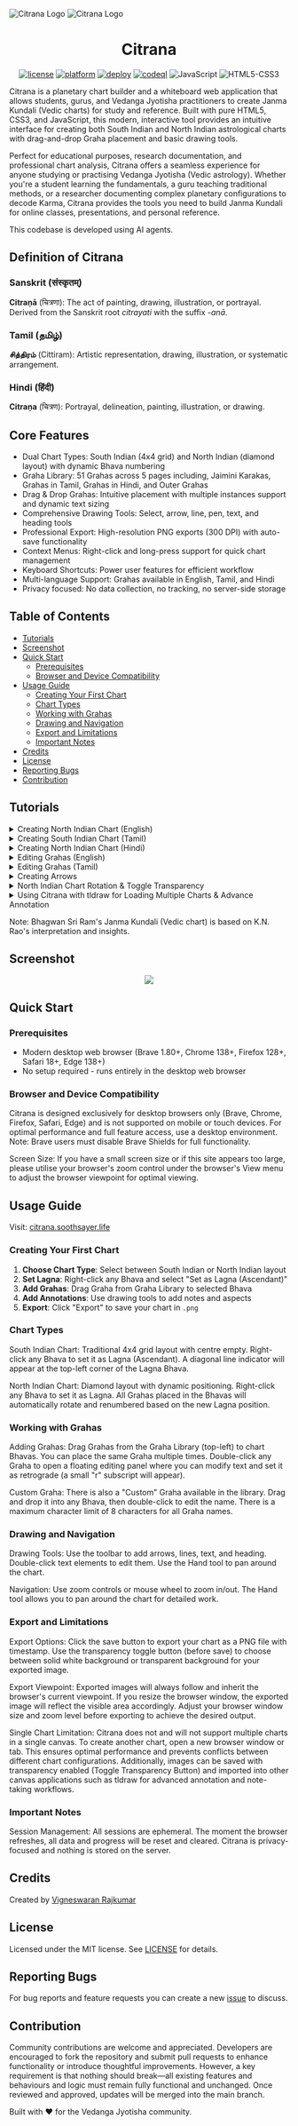 <p align="center">
  <p>
  <img alt="Citrana Logo" src="https://raw.githubusercontent.com/IAmVigneswaran/Soothsayer-Citrana/main/assets/images/Soothsayer-Citrana-Full-Logo-Black.png#gh-light-mode-only">
  <img alt="Citrana Logo" src="https://raw.githubusercontent.com/IAmVigneswaran/Soothsayer-Citrana/main/assets/images/Soothsayer-Citrana-Full-Logo-White.png#gh-dark-mode-only">
  </p>
  <h1 align="center">Citrana</h1>
</p>

<p align="center"><a href="https://github.com/IAmVigneswaran/Soothsayer-Citrana/blob/main/LICENSE"><img src="http://img.shields.io/badge/license-MIT-lightgrey.svg?style=flat" alt="license"/></a>&nbsp;<a href="https://github.com/IAmVigneswaran/Soothsayer-Citrana"><img src="https://img.shields.io/badge/platform-Web-lightgrey.svg?style=flat" alt="platform"/></a>&nbsp;<a href="https://github.com/IAmVigneswaran/Soothsayer-Citrana/actions/workflows/static.yml"><img src="https://github.com/IAmVigneswaran/Soothsayer-Citrana/actions/workflows/static.yml/badge.svg" alt="deploy"/></a>&nbsp;<a href="https://github.com/IAmVigneswaran/Soothsayer-Citrana/actions/workflows/codeql.yml"><img src="https://github.com/IAmVigneswaran/Soothsayer-Citrana/actions/workflows/codeql.yml/badge.svg" alt="codeql"/></a>&nbsp;<img src="https://img.shields.io/badge/JavaScript-ES6+-yellow.svg?style=flat" alt="JavaScript"/>&nbsp;<img src="https://img.shields.io/badge/HTML5-CSS3-orange.svg?style=flat" alt="HTML5-CSS3"/></p>

Citrana is a planetary chart builder and a whiteboard web application that allows students, gurus, and Vedanga Jyotisha practitioners to create Janma Kundali (Vedic charts) for study and reference. Built with pure HTML5, CSS3, and JavaScript, this modern, interactive tool provides an intuitive interface for creating both South Indian and North Indian astrological charts with drag-and-drop Graha placement and basic drawing tools.

Perfect for educational purposes, research documentation, and professional chart analysis, Citrana offers a seamless experience for anyone studying or practising Vedanga Jyotisha (Vedic astrology). Whether you're a student learning the fundamentals, a guru teaching traditional methods, or a researcher documenting complex planetary configurations to decode Karma, Citrana provides the tools you need to build Janma Kundali for online classes, presentations, and personal reference.

This codebase is developed using AI agents.

## Definition of Citrana

### Sanskrit (संस्कृतम्)
**Citraṇā** (चित्रणा): The act of painting, drawing, illustration, or portrayal. Derived from the Sanskrit root *citrayati* with the suffix *-anā*.

### Tamil (தமிழ்)
**சித்திரம்** (Cittiram): Artistic representation, drawing, illustration, or systematic arrangement.

### Hindi (हिंदी)
**Citraṇa** (चित्रण): Portrayal, delineation, painting, illustration, or drawing.

## Core Features

- Dual Chart Types: South Indian (4x4 grid) and North Indian (diamond layout) with dynamic Bhava numbering
- Graha Library: 51 Grahas across 5 pages including, Jaimini Karakas, Grahas in Tamil, Grahas in Hindi, and Outer Grahas
- Drag & Drop Grahas: Intuitive placement with multiple instances support and dynamic text sizing
- Comprehensive Drawing Tools: Select, arrow, line, pen, text, and heading tools
- Professional Export: High-resolution PNG exports (300 DPI) with auto-save functionality
- Context Menus: Right-click and long-press support for quick chart management
- Keyboard Shortcuts: Power user features for efficient workflow
- Multi-language Support: Grahas available in English, Tamil, and Hindi
- Privacy focused: No data collection, no tracking, no server-side storage

## Table of Contents

- [Tutorials](#tutorials)
- [Screenshot](#screenshot)
- [Quick Start](#quick-start)
  - [Prerequisites](#prerequisites)
  - [Browser and Device Compatibility](#browser-and-device-compatibility)
- [Usage Guide](#usage-guide)
  - [Creating Your First Chart](#creating-your-first-chart)
  - [Chart Types](#chart-types)
  - [Working with Grahas](#working-with-grahas)
  - [Drawing and Navigation](#drawing-and-navigation)
  - [Export and Limitations](#export-and-limitations)
  - [Important Notes](#important-notes)
- [Credits](#credits)
- [License](#license)
- [Reporting Bugs](#reporting-bugs)
- [Contribution](#contribution)

## Tutorials

<details><summary>Creating North Indian Chart (English)</summary>
<p>
<p align="center"> <img src="https://github.com/IAmVigneswaran/Soothsayer-Citrana/blob/main/assets/images/demo-english-north-indian-chart.gif?raw=true"> </p>
</p>
</details>

<details><summary>Creating South Indian Chart (Tamil)</summary>
<p>
<p align="center"> <img src="https://github.com/IAmVigneswaran/Soothsayer-Citrana/blob/main/assets/images/demo-tamil-south-indian-chart.gif?raw=true"> </p>
</p>
</details>

<details><summary>Creating North Indian Chart (Hindi)</summary>
<p>
<p align="center"> <img src="https://github.com/IAmVigneswaran/Soothsayer-Citrana/blob/main/assets/images/demo-hindi-north-indian-chart.gif?raw=true"> </p>
</p>
</details>

<details><summary>Editing Grahas (English)</summary>
<p>
<p align="center"> <img src="https://github.com/IAmVigneswaran/Soothsayer-Citrana/blob/main/assets/images/demo-english-editing.gif?raw=true"> </p>
</p>
</details>

<details><summary>Editing Grahas (Tamil)</summary>
<p>
<p align="center"> <img src="https://github.com/IAmVigneswaran/Soothsayer-Citrana/blob/main/assets/images/demo-tamil-editing.gif?raw=true"> </p>
</p>
</details>

<details><summary>Creating Arrows</summary>
<p>
<p align="center"> <img src="https://github.com/IAmVigneswaran/Soothsayer-Citrana/blob/main/assets/images/demo-english-arrows.gif?raw=true"> </p>
</p>
</details>

<details><summary>North Indian Chart Rotation & Toggle Transparency</summary>
<p>
<p align="center"> <img src="https://github.com/IAmVigneswaran/Soothsayer-Citrana/blob/main/assets/images/demo-english-rotation-transparency.gif?raw=true"> </p>
</p>
</details>

<details><summary>Using Citrana with tldraw for Loading Multiple Charts & Advance Annotation</summary>
<p>
<p align="center"> <img src="https://github.com/IAmVigneswaran/Soothsayer-Citrana/blob/main/assets/images/demo-using-with-tldraw.gif?raw=true"> </p>
</p>
</details>

Note: Bhagwan Sri Ram's Janma Kundali (Vedic chart) is based on K.N. Rao's interpretation and insights.

## Screenshot

<p align="center"> <img src="https://github.com/IAmVigneswaran/Soothsayer-Citrana/blob/main/assets/images/citrana-browser-screenshot.png?raw=true"> </p>

## Quick Start

### Prerequisites
- Modern desktop web browser (Brave 1.80+, Chrome 138+, Firefox 128+, Safari 18+, Edge 138+)
- No setup required - runs entirely in the desktop web browser

### Browser and Device Compatibility

Citrana is designed exclusively for desktop browsers only (Brave, Chrome, Firefox, Safari, Edge) and is not supported on mobile or touch devices. For optimal performance and full feature access, use a desktop environment. Note: Brave users must disable Brave Shields for full functionality.

Screen Size: If you have a small screen size or if this site appears too large, please utilise your browser's zoom control under the browser's View menu to adjust the browser viewpoint for optimal viewing.

## Usage Guide

Visit: [citrana.soothsayer.life](https://citrana.soothsayer.life)

### Creating Your First Chart

1. **Choose Chart Type**: Select between South Indian or North Indian layout
2. **Set Lagna**: Right-click any Bhava and select "Set as Lagna (Ascendant)"
3. **Add Grahas**: Drag Graha from Graha Library to selected Bhava
4. **Add Annotations**: Use drawing tools to add notes and aspects
5. **Export**: Click "Export" to save your chart in `.png`

### Chart Types

South Indian Chart: Traditional 4x4 grid layout with centre empty. Right-click any Bhava to set it as Lagna (Ascendant). A diagonal line indicator will appear at the top-left corner of the Lagna Bhava.

North Indian Chart: Diamond layout with dynamic positioning. Right-click any Bhava to set it as Lagna. All Grahas placed in the Bhavas will automatically rotate and renumbered based on the new Lagna position.

### Working with Grahas

Adding Grahas: Drag Grahas from the Graha Library (top-left) to chart Bhavas. You can place the same Graha multiple times. Double-click any Graha to open a floating editing panel where you can modify text and set it as retrograde (a small "r" subscript will appear).

Custom Graha: There is also a "Custom" Graha available in the library. Drag and drop it into any Bhava, then double-click to edit the name. There is a maximum character limit of 8 characters for all Graha names.

### Drawing and Navigation

Drawing Tools: Use the toolbar to add arrows, lines, text, and heading. Double-click text elements to edit them. Use the Hand tool to pan around the chart.

Navigation: Use zoom controls or mouse wheel to zoom in/out. The Hand tool allows you to pan around the chart for detailed work.

### Export and Limitations

Export Options: Click the save button to export your chart as a PNG file with timestamp. Use the transparency toggle button (before save) to choose between solid white background or transparent background for your exported image.

Export Viewpoint: Exported images will always follow and inherit the browser's current viewpoint. If you resize the browser window, the exported image will reflect the visible area accordingly. Adjust your browser window size and zoom level before exporting to achieve the desired output.

Single Chart Limitation: Citrana does not and will not support multiple charts in a single canvas. To create another chart, open a new browser window or tab. This ensures optimal performance and prevents conflicts between different chart configurations. Additionally, images can be saved with transparency enabled (Toggle Transparency Button) and imported into other canvas applications such as tldraw for advanced annotation and note-taking workflows.

### Important Notes

Session Management: All sessions are ephemeral. The moment the browser refreshes, all data and progress will be reset and cleared. Citrana is privacy-focused and nothing is stored on the server.

## Credits

Created by [Vigneswaran Rajkumar](https://soothsayer.life)

## License

Licensed under the MIT license. See [LICENSE](https://github.com/IAmVigneswaran/Soothsayer-Citrana/blob/main/LICENSE) for details.

## Reporting Bugs

For bug reports and feature requests you can create a new [issue](https://github.com/IAmVigneswaran/Soothsayer-Citrana/issues) to discuss.

## Contribution

Community contributions are welcome and appreciated. Developers are encouraged to fork the repository and submit pull requests to enhance functionality or introduce thoughtful improvements. However, a key requirement is that nothing should break—all existing features and behaviours and logic must remain fully functional and unchanged. Once reviewed and approved, updates will be merged into the main branch.

Built with ❤️ for the Vedanga Jyotisha community.
